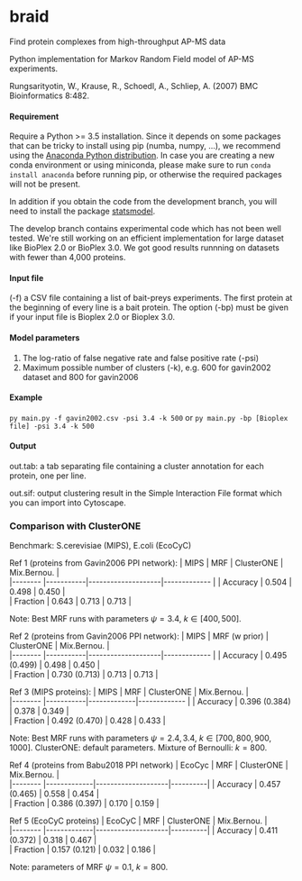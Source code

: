 # braid
Find protein complexes from high-throughput AP-MS data

Python implementation for Markov Random Field model of AP-MS experiments.

Rungsarityotin, W., Krause, R., Schoedl, A., Schliep, A. (2007) BMC Bioinformatics 8:482.

#### Requirement
Require a Python >= 3.5 installation. Since it depends on some packages that can be tricky to install using pip (numba, numpy, ...), we recommend using the [Anaconda Python distribution](https://www.continuum.io/downloads). In case you are creating a new conda environment or using miniconda, please make sure to run `conda install anaconda` before running pip, or otherwise the required packages will not be present.  

In addition if you obtain the code from the development branch, you will need to install the package [statsmodel](https://www.statsmodels.org/stable/index.html). 

The develop branch contains experimental code which has not been well tested. We're still working on an efficient implementation for large dataset like BioPlex 2.0 or BioPlex 3.0. We got good results runnning on datasets with fewer than 4,000 proteins. 

#### Input file 
  (-f) a CSV file containing a list of bait-preys experiments. The first protein at the beginning of every line is a bait protein.
  The option (-bp) must be given if your input file is Bioplex 2.0 or Bioplex 3.0.
   
#### Model parameters
 1. The log-ratio of false negative rate and false positive rate (-psi)
 2. Maximum possible number of clusters (-k), e.g. 600 for gavin2002 dataset and 800 for gavin2006

#### Example

  `py main.py -f gavin2002.csv -psi 3.4 -k 500`
  or
  `py main.py -bp [Bioplex file] -psi 3.4 -k 500`
#### Output

 out.tab: a tab separating file containing a cluster annotation for each protein, one per line.

 out.sif: output clustering result in the Simple Interaction File format which you can import into Cytoscape.

### Comparison with ClusterONE 

Benchmark: S.cerevisiae (MIPS), E.coli (EcoCyC)

Ref 1 (proteins from Gavin2006 PPI network):
|  MIPS    |    MRF    |  ClusterONE        |  Mix.Bernou.   |     
|--------  |-----------|--------------------|-------------   |
| Accuracy |  0.504    |   0.498            |    0.450       |       
| Fraction |  0.643    |   0.713            |    0.713       |       

Note: Best MRF runs with parameters $\psi = 3.4$, $k \in [400, 500]$.

Ref 2 (proteins from Gavin2006 PPI network):
|  MIPS    |    MRF (w prior)   |  ClusterONE        |  Mix.Bernou.   |     
|--------  |-----------|--------------------|-------------   |
| Accuracy |  0.495 (0.499)   |   0.498            |    0.450       |       
| Fraction |  0.730 (0.713)   |   0.713            |    0.713       |       

Ref 3 (MIPS proteins):
|  MIPS    |    MRF    |  ClusterONE |  Mix.Bernou.   |     
|--------  |-----------|-------------|-------------   |
| Accuracy |  0.396 (0.384)   |   0.378     |    0.349       |           
| Fraction |  0.492 (0.470)   |   0.428     |    0.433       |           

Note: Best MRF runs with parameters $\psi = 2.4, 3.4$, $k \in [700,800,900,1000]$. ClusterONE: default parameters. Mixture of Bernoulli: $k=800$.

Ref 4 (proteins from Babu2018 PPI network)
|  EcoCyc  |  MRF | ClusterONE |  Mix.Bernou. |       
|--------  |-------------|--------------------|----------|
| Accuracy |  0.457 (0.465)     |   0.558            |  0.454   |      
| Fraction |  0.386 (0.397)     |   0.170            |  0.159   |      

Ref 5 (EcoCyC proteins)
|  EcoCyC  |  MRF | ClusterONE |  Mix.Bernou. |       
|--------  |-------------|--------------------|----------|
| Accuracy |  0.411 (0.372)     |   0.318            |  0.467   |      
| Fraction |  0.157 (0.121)     |   0.032            |  0.186   |     

Note: parameters of MRF $\psi = 0.1$, $k = 800$.